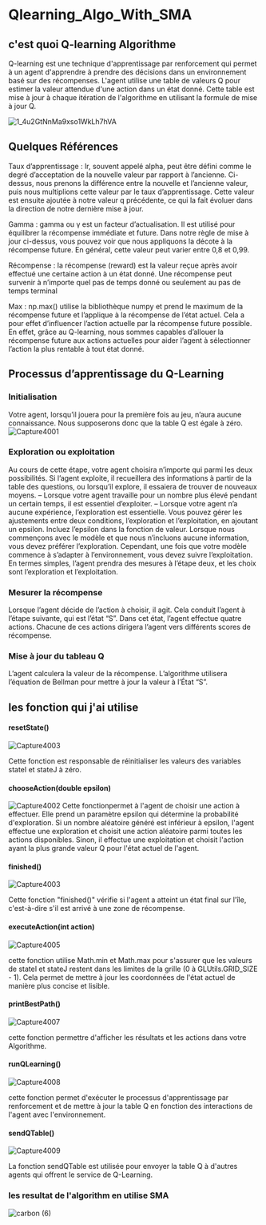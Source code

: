 # Qlearning_Algo_With_SMA
## c'est quoi Q-learning Algorithme 
Q-learning est une technique d'apprentissage par renforcement qui permet à un agent d'apprendre à prendre des décisions dans un environnement basé sur des récompenses. L'agent utilise une table de valeurs Q pour estimer la valeur attendue d'une action dans un état donné. Cette table est mise à jour à chaque itération de l'algorithme en utilisant la formule de mise à jour Q.

   ![1_4u2GtNnMa9xso1WkLh7hVA](https://github.com/hassanouado/Q-learning_Using_SMA/assets/95369534/8207c6f9-874c-4943-8008-b266686b6c3c)

## Quelques Références 
Taux d’apprentissage : lr, souvent appelé alpha, peut être défini comme le degré d’acceptation de la nouvelle valeur par rapport à l’ancienne. Ci-dessus, nous prenons la différence entre la nouvelle et l’ancienne valeur, puis nous multiplions cette valeur par le taux d’apprentissage. Cette valeur est ensuite ajoutée à notre valeur q précédente, ce qui la fait évoluer dans la direction de notre dernière mise à jour.

Gamma : gamma ou γ est un facteur d’actualisation. Il est utilisé pour équilibrer la récompense immédiate et future. Dans notre règle de mise à jour ci-dessus, vous pouvez voir que nous appliquons la décote à la récompense future. En général, cette valeur peut varier entre 0,8 et 0,99.

Récompense : la récompense (reward) est la valeur reçue après avoir effectué une certaine action à un état donné. Une récompense peut survenir à n’importe quel pas de temps donné ou seulement au pas de temps terminal

Max : np.max() utilise la bibliothèque numpy et prend le maximum de la récompense future et l’applique à la récompense de l’état actuel. Cela a pour effet d’influencer l’action actuelle par la récompense future possible. En effet, grâce au Q-learning, nous sommes capables d’allouer la récompense future aux actions actuelles pour aider l’agent à sélectionner l’action la plus rentable à tout état donné.

## Processus d’apprentissage du Q-Learning

### Initialisation
Votre agent, lorsqu’il jouera pour la première fois au jeu, n’aura aucune connaissance. Nous supposerons donc que la table Q est égale à zéro.
![Capture4001](https://github.com/hassanouado/Q-learning_Using_SMA/assets/95369534/bcbbda31-6e46-43fd-b801-8989a53f9150)

### Exploration ou exploitation
Au cours de cette étape, votre agent choisira n’importe qui parmi les deux possibilités. Si l’agent exploite, il recueillera des informations à partir de la table des questions, ou lorsqu’il explore, il essaiera de trouver de nouveaux moyens.
– Lorsque votre agent travaille pour un nombre plus élevé pendant un certain temps, il est essentiel d’exploiter.
– Lorsque votre agent n’a aucune expérience, l’exploration est essentielle.
Vous pouvez gérer les ajustements entre deux conditions, l’exploration et l’exploitation, en ajoutant un epsilon. Incluez l’epsilon dans la fonction de valeur. Lorsque nous commençons avec le modèle et que nous n’incluons aucune information, vous devez préférer l’exploration. Cependant, une fois que votre modèle commence à s’adapter à l’environnement, vous devez suivre l’exploitation. En termes simples, l’agent prendra des mesures à l’étape deux, et les choix sont l’exploration et l’exploitation.

### Mesurer la récompense
Lorsque l’agent décide de l’action à choisir, il agit. Cela conduit l’agent à l’étape suivante, qui est l’état “S”. Dans cet état, l’agent effectue quatre actions. Chacune de ces actions dirigera l’agent vers différents scores de récompense. 
### Mise à jour du tableau Q
L’agent calculera la valeur de la récompense. L’algorithme utilisera l’équation de Bellman pour mettre à jour la valeur à l’État “S”.
## les fonction qui j'ai utilise
 #### resetState()
 ![Capture4003](https://github.com/hassanouado/Q-learning_Using_SMA/assets/95369534/87127613-f3e7-47b1-87cd-9b9e4c7f4ec9)

 Cette fonction est responsable de réinitialiser les valeurs des variables stateI et stateJ à zéro.
 #### chooseAction(double epsilon)
![Capture4002](https://github.com/hassanouado/Q-learning_Using_SMA/assets/95369534/5e9cbbc7-69df-4212-ba68-0e25f085a241)
 Cette fonctionpermet à l'agent de choisir une action à effectuer. Elle prend un paramètre epsilon qui détermine la probabilité d'exploration. Si un nombre aléatoire généré est inférieur à epsilon, l'agent effectue une exploration et choisit une action aléatoire parmi toutes les actions disponibles. Sinon, il effectue une exploitation et choisit l'action ayant la plus grande valeur Q pour l'état actuel de l'agent.
 #### finished()
 ![Capture4003](https://github.com/hassanouado/Q-learning_Using_SMA/assets/95369534/cd43db65-1f70-45ad-b578-f867005dbf08)

Cette fonction "finished()" vérifie si l'agent a atteint un état final sur l'île, c'est-à-dire s'il est arrivé à une zone de récompense. 
 #### executeAction(int action)
 ![Capture4005](https://github.com/hassanouado/Q-learning_Using_SMA/assets/95369534/98e9bb49-74b8-409c-90c5-41c9ed1af33a)

 cette fonction utilise Math.min et Math.max pour s'assurer que les valeurs de stateI et stateJ restent dans les limites de la grille (0 à GLUtils.GRID_SIZE - 1). Cela permet de mettre à jour les coordonnées de l'état actuel de manière plus concise et lisible.
 #### printBestPath()
 ![Capture4007](https://github.com/hassanouado/Q-learning_Using_SMA/assets/95369534/2f6c87a7-5ca2-41a3-b3a7-b55cd316aa28)

 cette fonction  permettre d'afficher les résultats et les actions dans votre Algorithme.
 #### runQLearning()
 ![Capture4008](https://github.com/hassanouado/Q-learning_Using_SMA/assets/95369534/2f572854-5019-4b5c-83b3-61cb188f25e6)

 cette fonction permet d'exécuter le processus d'apprentissage par renforcement et de mettre à jour la table Q en fonction des interactions de l'agent avec l'environnement.
 #### sendQTable()
 ![Capture4009](https://github.com/hassanouado/Q-learning_Using_SMA/assets/95369534/349af81f-b0aa-433f-9b7b-e5cbffd15888)

 La fonction sendQTable est utilisée pour envoyer la table Q à d'autres agents qui offrent le service de Q-Learning.
 ### les resultat de l'algorithm en utilise SMA
 ![carbon (6)](https://github.com/hassanouado/Q-learning_Using_SMA/assets/95369534/618362ad-d6cf-4c68-9c32-c9a44263030b)

